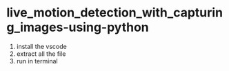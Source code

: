 # live_motion_detection_with_capturing_images-using-python
1. install the vscode
2. extract all the file
3. run in terminal
